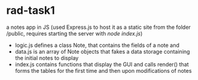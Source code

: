 # rad-task1
a notes app in JS
(used Express.js to host it as a static site from the folder /public, requires starting the server with *node index.js*)

- logic.js defines a class Note, that contains the fields of a note and 
- data.js is an array of Note objects that fakes a data storage containing the initial notes to display
- index.js contains functions that display the GUI and calls render() that forms the tables for the first time and then upon modifications of notes
